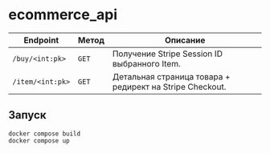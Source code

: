 # ecommerce_api

Endpoint | Метод | Описание
--- | --- | ---
`/buy/<int:pk>` | `GET` | Получение Stripe Session ID выбранного Item.
`/item/<int:pk>` | `GET` | Детальная страница товара + редирект на Stripe Checkout.

## Запуск
```
docker compose build
docker compose up
```